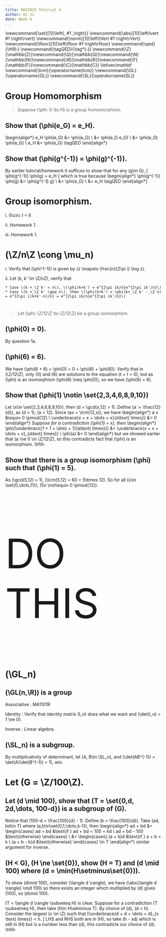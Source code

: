 ```yaml
---
title: MA2202S Tutorial 4
author: Qi Ji
date: Week 6
...
```


<!--\let\setminus\smallsetminus-->
\newcommand{\set}[1]{\left\{\, #1 \,\right\}}
\newcommand{\abs}[1]{\left\lvert #1 \right\rvert}
\newcommand{\norm}[1]{\left\lVert #1 \right\rVert}
\newcommand{\floor}[1]{\left\lfloor #1 \right\rfloor}
\newcommand{\qed}{\hfill$\square$}
\newcommand{\tagQED}{\tag*{$\square$}}
\newcommand{\Z}{\mathbb{Z}}\newcommand{\Q}{\mathbb{Q}}\newcommand{\N}{\mathbb{N}}\newcommand{\R}{\mathbb{R}}\newcommand{\F}{\mathbb{F}}\newcommand{\C}{\mathbb{C}}
\let\vec\mathbf
\newcommand{\lcm}{\operatorname{lcm}}
\newcommand{\GL}{\operatorname{GL}}
\newcommand{\SL}{\operatorname{SL}}

# Group Homomorphism

> Suppose \(\phi: G \to H\) is a group homomorphism.

## Show that \(\phi(e_G) = e_H\).
\begin{align*}
    e_H \phi(e_G) &= \phi(e_G) \\
    &= \phi(e_G e_G) \\
    &= \phi(e_G) \phi(e_G) \\
    e_H &= \phi(e_G)    \tagQED
\end{align*}

## Show that \(\phi(g^{-1}) = \phi(g)^{-1}\).

By earlier tutorial/homework it suffices to show that
for any \(g\in G\),
\[ \phi(g^{-1}) \phi(g) = e_H \]
which is true because
\begin{align*}
    \phi(g^{-1}) \phi(g)
    &= \phi(g^{-1} g) \\
    &= \phi(e_G) \\
    &= e_H \tagQED
\end{align*}

# Group isomorphism.

i.   \(I\circ I = I\)

ii.  Homework 1.

iii. Homework 1.

# \(\Z/n\Z \cong \mu_n\)

i.  Verify that \(\phi^{-1}\) is given by \(z \mapsto \frac{n}{2\pi i} \log z\).

ii. Let \(k, k' \in \Z/nZ\), verify that

    * Case \(k +_\Z k' < n\), \(\phi(k+k') = e^{2\pi ik/n}e^{2\pi ik'/n}\)
    * Case \(k +_\Z k' \geq n\), then \(\phi(k+k') = \phi(k+_\Z k' -_\Z n) = e^{2\pi i(k+k'-n)/n} = e^{2\pi ik/n}e^{2\pi ik'/n}\)

#
> Let \(\phi: \Z/12\Z \to \Z/12\Z\) be a group isomorphism.

## \(\phi(0) = 0\).
By question 1a.

## \(\phi(6) = 6\).
We have \(\phi(6 + 6) = \phi(0) = 0 = \phi(6) + \phi(6)\).
Verify that in \(\Z/12\Z\), only \(0\) and \(6\) are solutions to the equation \(t + t = 0\),
but as \(\phi\) is an isomorphism \(\phi(6) \neq \phi(0)\), so we have \(\phi(6) = 6\).

## Show that \(\phi(1) \notin \set{2,3,4,6,8,9,10}\)
Let \(x\in \set{2,3,4,6,8,9,10}\), then \(d = \gcd(x,12) > 1\).
Define \(a := \frac{12}{d}\), as \(d > 1\), \(a < 12\).
Since \(ax = \lcm(12,x)\), we have
\begin{align*}
    a x &\equiv 0 \pmod{12} \\
    \underbrace{x + x + \dots + x}_{a\text{ times}} &= 0
\end{align*}
Suppose for a contradiction \(\phi(1) = x\), then
\begin{align*}
    \phi(\underbrace{1 + 1 + \dots + 1}_{a\text{ times}})
    &= \underbrace{x + x + \dots + x}_{a\text{ times}} \\
    \phi(a) &= 0
\end{align*}
but we showed earlier that \(a \ne 0 \in \Z/12\Z\), so this contradicts fact that \(\phi\) is an isomorphism.
\hfill$\square$

## Show that there is a group isomorphism \(\phi\) such that \(\phi(1) = 5\).
As \(\gcd(5,12) = 1\), \(\lcm(5,12) = 60 = 5\times 12\).
So for all \(x\in \set{0,\dots,11}\), \(5x \not\equiv 0 \pmod{12}\).

<p style="font-size:98pt">DO THIS</p>

# \(\GL_n\)

## \(\GL(n,\R)\) is a group

Associative
:   MA1101R

Identity
:   Verify that identity matrix \(I_n\) does what we want and \(\det(I_n) = 1 \ne 0\).

Inverse
:   Linear algebra.

## \(\SL_n\) is a subgroup.
By multiplicativity of determinant, let \(A, B\in \SL_n\), and \(\det(AB^{-1}) = \det(A)\det(B^{-1}) = 1\), win.

# Let \(G = \Z/100\Z\).

## Let \(d \mid 100\), show that \(T = \set{0,d, 2d,\dots, 100-d}\) is a subgroup of \(G\).

Notice that \(100-d = \frac{100}{d} - 1\). Define \(k = \frac{100}{d}\).
Take \(ad, bd\in T\) where \(a,b\in\set{0,1,\dots,k-1}\), then
\begin{align*}
    ad + bd &=
    \begin{cases}
        ad + bd &\text{if } ad + bd < 100 = kd \\
        ad + bd - 100 &\text{otherwise}
    \end{cases} \\
    &=
    \begin{cases}
        (a + b)d &\text{if } a + b < k \\
        (a + b - k)d &\text{otherwise}
    \end{cases} \in T
\end{align*}
similar argument for inverse.

## \(H < G\), \(H \ne \set{0}\), show \(H = T\) and \(d \mid 100\) where \(d = \min(H\setminus\set{0})\).
To show \(d\mid 100\), consider \(\langle d \rangle\), we have \(\abs{\langle d \rangle} \mid 100\)
so there exists an integer which multiplied by \(d\) gives \(100\), so \(d\mid 100\).

\(T = \langle d \rangle \subseteq H\) is clear.
Suppose for a contradiction \(T \subsetneq H\), then take \(h\in H\setminus T\).
By choice of \(d\), \(d < h\). Consider the largest \(x \in \Z\) such that
\[\underbrace{d + d + \dots + d}_{x \text{ times}} < h. \]
LHS and RHS both are in \(H\), so take \(h - xd\) which is still in \(H\) but is a number less than \(d\), this contradicts our choice of \(d\).
\hfill$\square$


